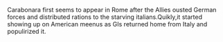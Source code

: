 Carabonara first seems to appear in Rome after the Allies ousted German forces and 
distributed rations to the starving italians.Quikly,it started showing up on American meenus as GIs returned home
from Italy and populirized it.